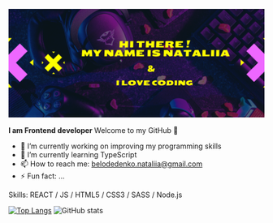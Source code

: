 ![](https://github.com/Cocokringle/Cocokringle/blob/main/headerGitHub.png)

**I am Frontend developer**
Welcome to my GitHub 💜

- 🔭 I’m currently working on improving my programming skills 
- 🌱 I’m currently learning TypeScript 
- 📫 How to reach me: belodedenko.nataliia@gmail.com 
- ⚡ Fun fact: ... 

Skills: REACT / JS / HTML5 / CSS3 / SASS / Node.js

[![Top Langs](https://github-readme-stats.vercel.app/api/top-langs/?username=Cocokringle)](https://github.com/anuraghazra/github-readme-stats) 
![GitHub stats](https://github-readme-stats.vercel.app/api?username=Cocokringle&show_icons=true)  

